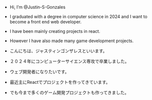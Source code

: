 - Hi, I’m @Justin-S-Gonzales
- I graduated with a degree in computer science in 2024 and I want to become a front end web developer.
- I have been mainly creating projects in react.
- However I have also made many game development projects.
  
- こんにちは、ジャスティンゴンザレスといいます。
- ２０２４年にコンピューターサイエンス専攻で卒業しました。
- ウェブ開発者になりたいです。
- 最近主にReactでプロジェクトを作ってきています。
- でも今まで多くのゲーム開発プロジェクトも作ってきました。
<!---
Justin-S-Gonzales/Justin-S-Gonzales is a ✨ special ✨ repository because its `README.md` (this file) appears on your GitHub profile.
You can click the Preview link to take a look at your changes.
--->
